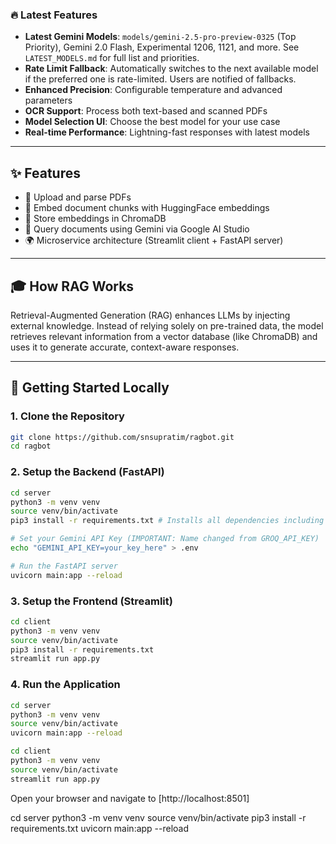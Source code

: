 
### 🔥 Latest Features
- **Latest Gemini Models**: `models/gemini-2.5-pro-preview-0325` (Top Priority), Gemini 2.0 Flash, Experimental 1206, 1121, and more. See `LATEST_MODELS.md` for full list and priorities.
- **Rate Limit Fallback**: Automatically switches to the next available model if the preferred one is rate-limited. Users are notified of fallbacks.
- **Enhanced Precision**: Configurable temperature and advanced parameters
- **OCR Support**: Process both text-based and scanned PDFs
- **Model Selection UI**: Choose the best model for your use case
- **Real-time Performance**: Lightning-fast responses with latest models

---

## ✨ Features

- 📄 Upload and parse PDFs
- 🧠 Embed document chunks with HuggingFace embeddings
- 💂️ Store embeddings in ChromaDB
- 💬 Query documents using Gemini via Google AI Studio
- 🌍 Microservice architecture (Streamlit client + FastAPI server)

---

## 🎓 How RAG Works

Retrieval-Augmented Generation (RAG) enhances LLMs by injecting external knowledge. Instead of relying solely on pre-trained data, the model retrieves relevant information from a vector database (like ChromaDB) and uses it to generate accurate, context-aware responses.

---

## 🚀 Getting Started Locally

### 1. Clone the Repository

```bash
git clone https://github.com/snsupratim/ragbot.git
cd ragbot
```

### 2. Setup the Backend (FastAPI)

```bash
cd server
python3 -m venv venv
source venv/bin/activate
pip3 install -r requirements.txt # Installs all dependencies including google-api-core for rate limit handling

# Set your Gemini API Key (IMPORTANT: Name changed from GROQ_API_KEY)
echo "GEMINI_API_KEY=your_key_here" > .env

# Run the FastAPI server
uvicorn main:app --reload
```

### 3. Setup the Frontend (Streamlit)

```bash
cd client
python3 -m venv venv
source venv/bin/activate
pip3 install -r requirements.txt
streamlit run app.py
```

### 4. Run the Application

```bash
cd server
python3 -m venv venv
source venv/bin/activate
uvicorn main:app --reload
```

```bash
cd client
python3 -m venv venv
source venv/bin/activate
streamlit run app.py
```
Open your browser and navigate to [http://localhost:8501]

cd server
python3 -m venv venv
source venv/bin/activate
pip3 install -r requirements.txt
uvicorn main:app --reload